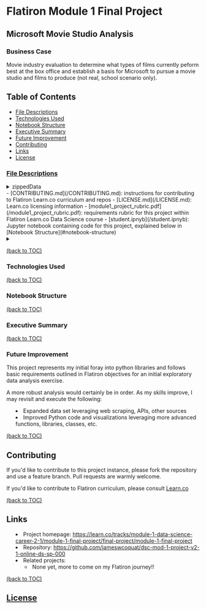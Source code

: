 # Flatiron Module 1 Final Project
## Microsoft Movie Studio Analysis

### Business Case
Movie industry evaluation to determine what types of films currently peform best at the box office and establish a basis for Microsoft to pursue a movie studio and films to produce (not real, school scenario only).

## Table of Contents
  - [File Descriptions](#file-descriptions)
  - [Technologies Used](#technologies-used)
  - [Notebook Structure](#notebook-structure)
  - [Executive Summary](#executive-summary)
  - [Future Improvement](#future-improvement)
  - [Contributing](#contributing)
  - [Links](#links)
  - [License](#license)

### [File Descriptions](/zippedData)
<details><summary>zippedData</summary>
    <li> bom.movie_gross.csv.gz: uncleansed Box Office Mojo movie gross revenues
    <li> imdb.name.basics.csv.gz: 
    <li> imdb.title.akas.csv.gz: 
    <li> imdb.title.basics.csv.gz:
    <li> imdb.title.crew.csv.gz:
    <li> imdb.title.principals.csv.gz:
    <li> imdb.title.ratings.csv.gz:
    <li> rt.movie_info.tsv.gz:
    <li> rt.reviews.tsv.gz
    <li> tmdb.movies.csv.gz
    <li> tn.movie_budgets.csv.gz
</details>
  - [CONTRIBUTING.md](/CONTRIBUTING.md): instructions for contributing to Flatiron Learn.co curriculum and repos
  - [LICENSE.md](/LICENSE.md): Learn.co licensing information
  - [module1_project_rubric.pdf](/module1_project_rubric.pdf): requirements rubric for this project within Flatiron Learn.co Data Science course
  - [student.ipnyb](/student.ipnyb): Jupyter notebook containing code for this project, explained below in [Notebook Structure](#notebook-structure)

<details><summary>

[(back to TOC)](#table-of-contents)

### Technologies Used

[(back to TOC)](#table-of-contents)
### Notebook Structure


[(back to TOC)](#table-of-contents)
### Executive Summary


[(back to TOC)](#table-of-contents)
### Future Improvement

This project represents my initial foray into python libraries and follows basic requirements outlined in Flatiron objectives for an initial exploratory data analysis exercise. 

A more robust analysis would certainly be in order. As my skills improve, I may revisit and execute the following:

* Expanded data set leveraging web scraping, APIs, other sources
* Improved Python code and visualizations leveraging more advanced functions, libraries, classes, etc.

[(back to TOC)](#table-of-contents)

## Contributing

If you'd like to contribute to this project instance, please fork the repository and use a feature branch. Pull requests are warmly welcome.

If you'd like to contribute to Flatiron curriculum, please consult [Learn.co](/CONTRIBUTING.md)

[(back to TOC)](#table-of-contents)
## Links

- Project homepage: https://learn.co/tracks/module-1-data-science-career-2-1/module-1-final-project/final-project/module-1-final-project
- Repository: https://github.com/jameswcoquat/dsc-mod-1-project-v2-1-online-ds-sp-000
- Related projects:
  - None yet, more to come on my Flatiron journey!!

[(back to TOC)](#table-of-contents)

## [License](/LICENSE.md)